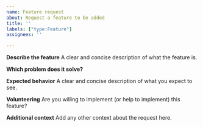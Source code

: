```yaml
---
name: Feature request
about: Request a feature to be added
title: ''
labels: ["type:Feature"]
assignees: ''

---
```

**Describe the feature**
A clear and concise description of what the feature is.

**Which problem does it solve?**

**Expected behavior**
A clear and concise description of what you expect to see.

**Volunteering**
Are you willing to implement (or help to implement) this feature?

**Additional context**
Add any other context about the request here.
